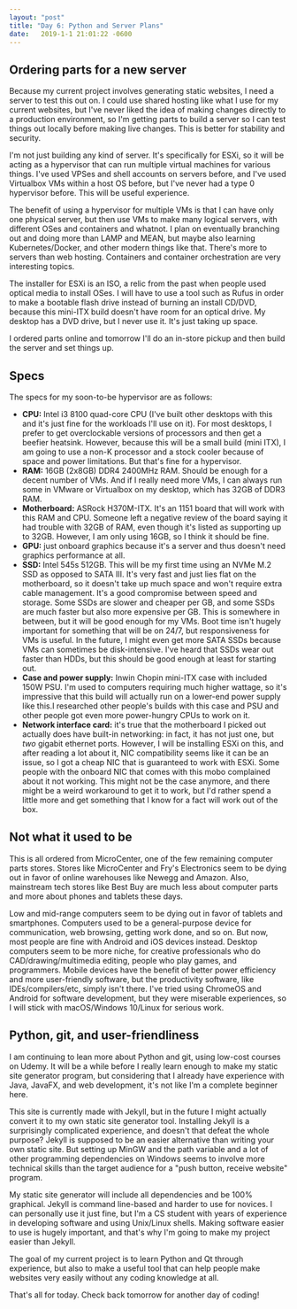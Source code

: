 ```yaml
---
layout: "post"
title: "Day 6: Python and Server Plans"
date:   2019-1-1 21:01:22 -0600
---
```


## Ordering parts for a new server

Because my current project involves generating static websites, I need a server to test this out on. I could use shared hosting like what I use for my current websites, but I've never liked the idea of making changes directly to a production environment, so I'm getting parts to build a server so I can test things out locally before making live changes. This is better for stability and security.

I'm not just building any kind of server. It's specifically for ESXi, so it will be acting as a hypervisor that can run multiple virtual machines for various things. I've used VPSes and shell accounts on servers before, and I've used Virtualbox VMs within a host OS before, but I've never had a type 0 hypervisor before. This will be useful experience.

The benefit of using a hypervisor for multiple VMs is that I can have only one physical server, but then use VMs to make many logical servers, with different OSes and containers and whatnot. I plan on eventually branching out and doing more than LAMP and MEAN, but maybe also learning Kubernetes/Docker, and other modern things like that. There's more to servers than web hosting. Containers and container orchestration are very interesting topics. 

The installer for ESXi is an ISO, a relic from the past when people used optical media to install OSes. I will have to use a tool such as Rufus in order to make a bootable flash drive instead of burning an install CD/DVD, because this mini-ITX build doesn't have room for an optical drive. My desktop has a DVD drive, but I never use it. It's just taking up space. 

I ordered parts online and tomorrow I'll do an in-store pickup and then build the server and set things up.

## Specs

The specs for my soon-to-be hypervisor are as follows:

- **CPU:** Intel i3 8100 quad-core CPU (I've built other desktops with this and it's just fine for the workloads I'll use on it). For most desktops, I prefer to get overclockable versions of processors and then get a beefier heatsink. However, because this will be a small build (mini ITX), I am going to use a non-K processor and a stock cooler because of space and power limitations. But that's fine for a hypervisor.
- **RAM:** 16GB (2x8GB) DDR4 2400MHz RAM. Should be enough for a decent number of VMs. And if I really need more VMs, I can always run some in VMware or Virtualbox on my desktop, which has 32GB of DDR3 RAM.
- **Motherboard:** ASRock H370M-ITX. It's an 1151 board that will work with this RAM and CPU. Someone left a negative review of the board saying it had trouble with 32GB of RAM, even though it's listed as supporting up to 32GB. However, I am only using 16GB, so I think it should be fine.
- **GPU:** just onboard graphics because it's a server and thus doesn't need graphics performance at all.
- **SSD:** Intel 545s 512GB. This will be my first time using an NVMe M.2 SSD as opposed to SATA III. It's very fast and just lies flat on the motherboard, so it doesn't take up much space and won't require extra cable management. It's a good compromise between speed and storage. Some SSDs are slower and cheaper per GB, and some SSDs are much faster but also more expensive per GB. This is somewhere in between, but it will be good enough for my VMs. Boot time isn't hugely important for something that will be on 24/7, but responsiveness for VMs is useful. In the future, I might even get more SATA SSDs because VMs can sometimes be disk-intensive. I've heard that SSDs wear out faster than HDDs, but this should be good enough at least for starting out.
- **Case and power supply:** Inwin Chopin mini-ITX case with included 150W PSU. I'm used to computers requiring much higher wattage, so it's impressive that this build will actually run on a lower-end power supply like this.I researched other people's builds with this case and PSU and other people got even more power-hungry CPUs to work on it.
- **Network interface card:** it's true that the motherboard I picked out actually does have built-in networking: in fact, it has not just one, but *two* gigabit ethernet ports. However, I will be installing ESXi on this, and after reading a lot about it, NIC compatibility seems like it can be an issue, so I got a cheap NIC that is guaranteed to work with ESXi. Some people with the onboard NIC that comes with this mobo complained about it not working. This might not be the case anymore, and there might be a weird workaround to get it to work, but I'd rather spend a little more and get something that I know for a fact will work out of the box.

## Not what it used to be

This is all ordered from MicroCenter, one of the few remaining computer parts stores. Stores like MicroCenter and Fry's Electronics seem to be dying out in favor of online warehouses like Newegg and Amazon. Also, mainstream tech stores like Best Buy are much less about computer parts and more about phones and tablets these days.

Low and mid-range computers seem to be dying out in favor of tablets and smartphones. Computers used to be a general-purpose device for communication, web browsing, getting work done, and so on. But now, most people are fine with Android and iOS devices instead. Desktop computers seem to be more niche, for creative professionals who do CAD/drawing/multimedia editing, people who play games, and programmers. Mobile devices have the benefit of better power efficiency and more user-friendly software, but the productivity software, like IDEs/compilers/etc, simply isn't there. I've tried using ChromeOS and Android for software development, but they were miserable experiences, so I will stick with macOS/Windows 10/Linux for serious work.

## Python, git, and user-friendliness

I am continuing to lean more about Python and git, using low-cost courses on Udemy. It will be a while before I really learn enough to make my static site generator program, but considering that I already have experience with Java, JavaFX, and web development, it's not like I'm a complete beginner here. 

This site is currently made with Jekyll, but in the future I might actually convert it to my own static site generator tool. Installing Jekyll is a surprisingly complicated experience, and doesn't that defeat the whole purpose? Jekyll is supposed to be an easier alternative than writing your own static site. But setting up MinGW and the path variable and a lot of other programming dependencies on Windows seems to involve more technical skills than the target audience for a "push button, receive website" program.

My static site generator will include all dependencies and be 100% graphical. Jekyll is command line-based and harder to use for novices. I can personally use it just fine, but I'm a CS student with years of experience in developing software and using Unix/Linux shells. Making software easier to use is hugely important, and that's why I'm going to make my project easier than Jekyll.

The goal of my current project is to learn Python and Qt through experience, but also to make a useful tool that can help people make websites very easily without any coding knowledge at all.

That's all for today. Check back tomorrow for another day of coding!